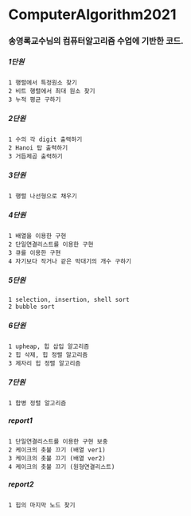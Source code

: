 # ComputerAlgorithm2021

### 송영록교수님의 컴퓨터알고리즘 수업에 기반한 코드.

##### 1단원
```
1 행렬에서 특정원소 찾기 
2 비트 행렬에서 최대 원소 찾기
3 누적 평균 구하기
```
##### 2단원
```
1 수의 각 digit 출력하기 
2 Hanoi 탑 출력하기
3 거듭제곱 출력하기
```
##### 3단원
```
1 행렬 나선형으로 채우기
```
##### 4단원
```
1 배열을 이용한 구현
2 단일연결리스트를 이용한 구현
3 큐를 이용한 구현
4 자기보다 작거나 같은 막대기의 개수 구하기
```

##### 5단원
```
1 selection, insertion, shell sort
2 bubble sort 
```

##### 6단원
```
1 upheap, 힙 삽입 알고리즘
2 힙 삭제, 힙 정렬 알고리즘
3 제자리 힙 정렬 알고리즘
```

##### 7단원
```
1 합병 정렬 알고리즘 
```

##### report1
```
1 단일연결리스트를 이용한 구현 보충
2 케이크의 촛불 끄기 (배열 ver1)
3 케이크의 촛불 끄기 (배열 ver2)
4 케이크의 촛불 끄기 (원형연결리스트)
```

##### report2
```
1 힙의 마지막 노드 찾기
```


